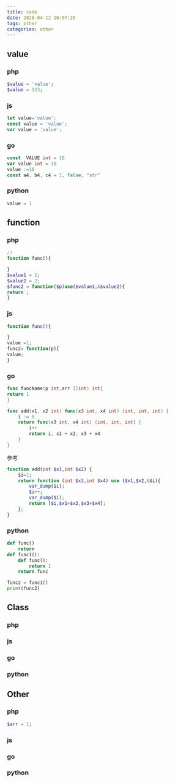 ```yaml
---
title: code
date: 2020-04-12 16:07:20
tags: other
categories: other
---
```


## value

### php
```php
$value = 'value';
$value = 123;
```
### js
```js
let value='value';
const value = 'value';
var value = 'value';
```
### go
```go
const  VALUE int = 10
var value int = 10
value :=10
const a4, b4, c4 = 1, false, "str" 
```
### python
```py
value = 1
```
## function

### php

```php
//
function func(){

}
$value1 = 1;
$value2 = 2;
$func2 = function($p)use($value1,&$value2){
return ;
}

```

### js

```js
function func(){

}
value =1;
func2= function(p){
value;
}
```

### go

```go
func funcName(p int,arr []int) int{
return 1
}

func add(x1, x2 int) func(x3 int, x4 int) (int, int, int) {
	i := 0
	return func(x3 int, x4 int) (int, int, int) {
		i++
		return i, x1 + x2, x3 + x4
	}
}
```

参考

```php
function add(int $x1,int $x2) {
	$i=1;
	return function (int $x3,int $x4) use ($x1,$x2,&$i){
        var_dump($i);
        $i++;
        var_dump($i);
		return [$i,$x1+$x2,$x3+$x4];
	};
}
```

### python

```py
def func()
    return 
def func1():
    def func():
        return 1
    return func

func2 = func1()
print(func2)

```

## Class

### php
### js
### go
### python


## Other

### php

```php
$arr = 1;

```

### js
### go
### python
